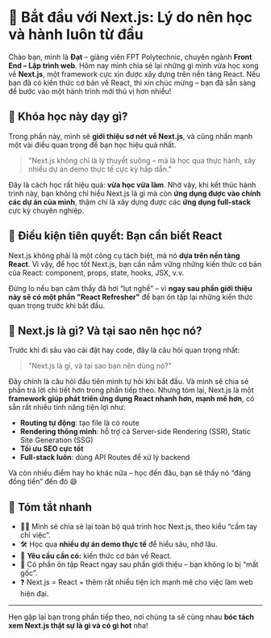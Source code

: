 # 🚀 Bắt đầu với Next.js: Lý do nên học và hành luôn từ đầu

Chào bạn, mình là **Đạt** – giảng viên FPT Polytechnic, chuyên ngành **Front End – Lập trình web**. Hôm nay mình chia sẻ lại những gì mình vừa học xong về **Next.js**, một framework cực xịn được xây dựng trên nền tảng React. Nếu bạn đã có kiến thức cơ bản về React, thì xin chúc mừng – bạn đã sẵn sàng để bước vào một hành trình mới thú vị hơn nhiều!

## 📌 Khóa học này dạy gì?

Trong phần này, mình sẽ **giới thiệu sơ nét về Next.js**, và cũng nhấn mạnh một vài điều quan trọng để bạn học hiệu quả nhất.

> "Next.js không chỉ là lý thuyết suông – mà là học qua thực hành, xây nhiều dự án demo thực tế cực kỳ hấp dẫn."

Đây là cách học rất hiệu quả: **vừa học vừa làm**. Nhờ vậy, khi kết thúc hành trình này, bạn không chỉ hiểu Next.js là gì mà còn **ứng dụng được vào chính các dự án của mình**, thậm chí là xây dựng được các **ứng dụng full-stack** cực kỳ chuyên nghiệp.

## 🎯 Điều kiện tiên quyết: Bạn cần biết React

Next.js không phải là một công cụ tách biệt, mà nó **dựa trên nền tảng React**. Vì vậy, để học tốt Next.js, bạn cần nắm vững những kiến thức cơ bản của React: component, props, state, hooks, JSX, v.v.

Đừng lo nếu bạn cảm thấy đã hơi “lụt nghề” – vì **ngay sau phần giới thiệu này sẽ có một phần "React Refresher"** để bạn ôn tập lại những kiến thức quan trọng trước khi bắt đầu.

## 🤔 Next.js là gì? Và tại sao nên học nó?

Trước khi đi sâu vào cài đặt hay code, đây là câu hỏi quan trọng nhất:

> "Next.js là gì, và tại sao bạn nên dùng nó?"

Đây chính là câu hỏi đầu tiên mình tự hỏi khi bắt đầu. Và mình sẽ chia sẻ phần trả lời chi tiết hơn trong phần tiếp theo. Nhưng tóm lại, Next.js là một **framework giúp phát triển ứng dụng React nhanh hơn, mạnh mẽ hơn**, có sẵn rất nhiều tính năng tiện lợi như:

-   **Routing tự động**: tạo file là có route
-   **Rendering thông minh**: hỗ trợ cả Server-side Rendering (SSR), Static Site Generation (SSG)
-   **Tối ưu SEO cực tốt**
-   **Full-stack luôn**: dùng API Routes để xử lý backend

Và còn nhiều điểm hay ho khác nữa – học đến đâu, bạn sẽ thấy nó “đáng đồng tiền” đến đó 😄

## 📝 Tóm tắt nhanh

-   👨‍🏫 Mình sẽ chia sẻ lại toàn bộ quá trình học Next.js, theo kiểu “cầm tay chỉ việc”.
-   🛠 Học qua **nhiều dự án demo thực tế** để hiểu sâu, nhớ lâu.
-   📌 **Yêu cầu cần có:** kiến thức cơ bản về React.
-   🔁 Có phần ôn tập React ngay sau phần giới thiệu – bạn không lo bị “mất gốc”.
-   ❓ Next.js = React + thêm rất nhiều tiện ích mạnh mẽ cho việc làm web hiện đại.

---

Hẹn gặp lại bạn trong phần tiếp theo, nơi chúng ta sẽ cùng nhau **bóc tách xem Next.js thật sự là gì và có gì hot** nha!
